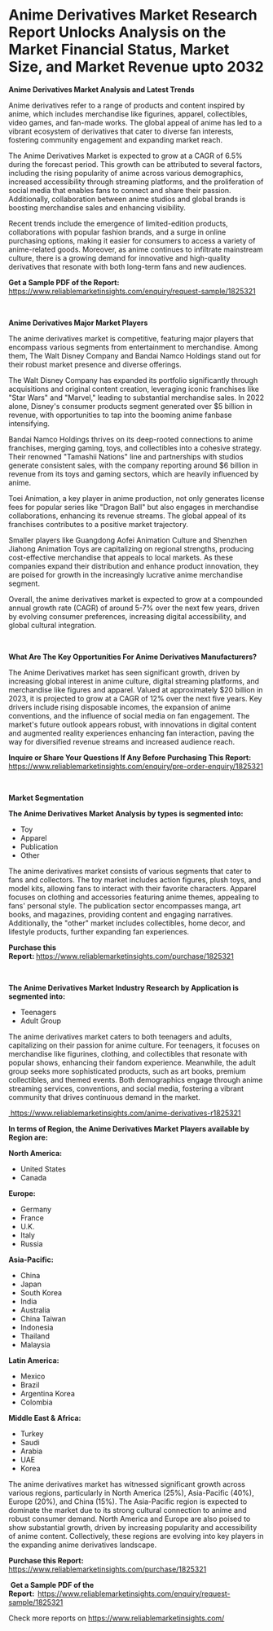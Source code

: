 <p><h1>Anime Derivatives Market Research Report Unlocks Analysis on the Market Financial Status, Market Size, and Market Revenue upto 2032</h1></p><p><strong>Anime Derivatives Market Analysis and Latest Trends</strong></p>
<p><p>Anime derivatives refer to a range of products and content inspired by anime, which includes merchandise like figurines, apparel, collectibles, video games, and fan-made works. The global appeal of anime has led to a vibrant ecosystem of derivatives that cater to diverse fan interests, fostering community engagement and expanding market reach.</p><p>The Anime Derivatives Market is expected to grow at a CAGR of 6.5% during the forecast period. This growth can be attributed to several factors, including the rising popularity of anime across various demographics, increased accessibility through streaming platforms, and the proliferation of social media that enables fans to connect and share their passion. Additionally, collaboration between anime studios and global brands is boosting merchandise sales and enhancing visibility.</p><p>Recent trends include the emergence of limited-edition products, collaborations with popular fashion brands, and a surge in online purchasing options, making it easier for consumers to access a variety of anime-related goods. Moreover, as anime continues to infiltrate mainstream culture, there is a growing demand for innovative and high-quality derivatives that resonate with both long-term fans and new audiences.</p></p>
<p><strong>Get a Sample PDF of the Report:&nbsp;</strong> <a href="https://www.reliablemarketinsights.com/enquiry/request-sample/1825321?utm_campaign=2136&utm_medium=2&utm_source=Github&utm_content=ia&utm_term=09022025&utm_id=anime-derivatives">https://www.reliablemarketinsights.com/enquiry/request-sample/1825321</a></p>
<p>&nbsp;</p>
<p><strong>Anime Derivatives Major Market Players</strong></p>
<p><p>The anime derivatives market is competitive, featuring major players that encompass various segments from entertainment to merchandise. Among them, The Walt Disney Company and Bandai Namco Holdings stand out for their robust market presence and diverse offerings.</p><p>The Walt Disney Company has expanded its portfolio significantly through acquisitions and original content creation, leveraging iconic franchises like "Star Wars" and "Marvel," leading to substantial merchandise sales. In 2022 alone, Disney's consumer products segment generated over $5 billion in revenue, with opportunities to tap into the booming anime fanbase intensifying.</p><p>Bandai Namco Holdings thrives on its deep-rooted connections to anime franchises, merging gaming, toys, and collectibles into a cohesive strategy. Their renowned "Tamashii Nations" line and partnerships with studios generate consistent sales, with the company reporting around $6 billion in revenue from its toys and gaming sectors, which are heavily influenced by anime.</p><p>Toei Animation, a key player in anime production, not only generates license fees for popular series like "Dragon Ball" but also engages in merchandise collaborations, enhancing its revenue streams. The global appeal of its franchises contributes to a positive market trajectory.</p><p>Smaller players like Guangdong Aofei Animation Culture and Shenzhen Jiahong Animation Toys are capitalizing on regional strengths, producing cost-effective merchandise that appeals to local markets. As these companies expand their distribution and enhance product innovation, they are poised for growth in the increasingly lucrative anime merchandise segment.</p><p>Overall, the anime derivatives market is expected to grow at a compounded annual growth rate (CAGR) of around 5-7% over the next few years, driven by evolving consumer preferences, increasing digital accessibility, and global cultural integration.</p></p>
<p>&nbsp;</p>
<p><strong>What Are The Key Opportunities For Anime Derivatives Manufacturers?</strong></p>
<p><p>The Anime Derivatives market has seen significant growth, driven by increasing global interest in anime culture, digital streaming platforms, and merchandise like figures and apparel. Valued at approximately $20 billion in 2023, it is projected to grow at a CAGR of 12% over the next five years. Key drivers include rising disposable incomes, the expansion of anime conventions, and the influence of social media on fan engagement. The market's future outlook appears robust, with innovations in digital content and augmented reality experiences enhancing fan interaction, paving the way for diversified revenue streams and increased audience reach.</p></p>
<p><strong>Inquire or Share Your Questions If Any Before Purchasing This Report:</strong> <a href="https://www.reliablemarketinsights.com/enquiry/pre-order-enquiry/1825321?utm_campaign=2136&utm_medium=2&utm_source=Github&utm_content=ia&utm_term=09022025&utm_id=anime-derivatives">https://www.reliablemarketinsights.com/enquiry/pre-order-enquiry/1825321</a></p>
<p>&nbsp;</p>
<p><strong>Market Segmentation</strong></p>
<p><strong>The Anime Derivatives Market Analysis by types is segmented into:</strong></p>
<p><ul><li>Toy</li><li>Apparel</li><li>Publication</li><li>Other</li></ul></p>
<p><p>The anime derivatives market consists of various segments that cater to fans and collectors. The toy market includes action figures, plush toys, and model kits, allowing fans to interact with their favorite characters. Apparel focuses on clothing and accessories featuring anime themes, appealing to fans' personal style. The publication sector encompasses manga, art books, and magazines, providing content and engaging narratives. Additionally, the "other" market includes collectibles, home decor, and lifestyle products, further expanding fan experiences.</p></p>
<p><strong>Purchase this Report:&nbsp;</strong><a href="https://www.reliablemarketinsights.com/purchase/1825321?utm_campaign=2136&utm_medium=2&utm_source=Github&utm_content=ia&utm_term=09022025&utm_id=anime-derivatives">https://www.reliablemarketinsights.com/purchase/1825321</a></p>
<p>&nbsp;</p>
<p><strong>The Anime Derivatives Market Industry Research by Application is segmented into:</strong></p>
<p><ul><li>Teenagers</li><li>Adult Group</li></ul></p>
<p><p>The anime derivatives market caters to both teenagers and adults, capitalizing on their passion for anime culture. For teenagers, it focuses on merchandise like figurines, clothing, and collectibles that resonate with popular shows, enhancing their fandom experience. Meanwhile, the adult group seeks more sophisticated products, such as art books, premium collectibles, and themed events. Both demographics engage through anime streaming services, conventions, and social media, fostering a vibrant community that drives continuous demand in the market.</p></p>
<p><a href="https://www.reliablemarketinsights.com/anime-derivatives-r1825321?utm_campaign=2136&utm_medium=2&utm_source=Github&utm_content=ia&utm_term=09022025&utm_id=anime-derivatives">&nbsp;https://www.reliablemarketinsights.com/anime-derivatives-r1825321</a></p>
<p><strong>In terms of Region, the Anime Derivatives Market Players available by Region are:</strong></p>
<p>
    <p> <strong> North America: </strong>
        <ul>
            <li>United States</li>
            <li>Canada</li>
        </ul>
        </p> 
    <p> <strong> Europe: </strong>
        <ul>
            <li>Germany</li>
            <li>France</li>
            <li>U.K.</li>
            <li>Italy</li>
            <li>Russia</li>
        </ul>
        </p> 
    <p> <strong> Asia-Pacific: </strong>
        <ul>
            <li>China</li>
            <li>Japan</li>
            <li>South Korea</li>
            <li>India</li>
            <li>Australia</li>
            <li>China Taiwan</li>
            <li>Indonesia</li>
            <li>Thailand</li>
            <li>Malaysia</li>
        </ul>
        </p> 
    <p> <strong> Latin America: </strong>
        <ul>
            <li>Mexico</li>
            <li>Brazil</li>
            <li>Argentina Korea</li>
            <li>Colombia</li>
        </ul>
        </p> 
    <p> <strong> Middle East & Africa: </strong>
        <ul>
            <li>Turkey</li>
            <li>Saudi</li>
            <li>Arabia</li>
            <li>UAE</li>
            <li>Korea</li>
        </ul>
    </p>
    </p>
<p><p>The anime derivatives market has witnessed significant growth across various regions, particularly in North America (25%), Asia-Pacific (40%), Europe (20%), and China (15%). The Asia-Pacific region is expected to dominate the market due to its strong cultural connection to anime and robust consumer demand. North America and Europe are also poised to show substantial growth, driven by increasing popularity and accessibility of anime content. Collectively, these regions are evolving into key players in the expanding anime derivatives landscape.</p></p>
<p><strong>Purchase this Report: </strong><a href="https://www.reliablemarketinsights.com/purchase/1825321?utm_campaign=2136&utm_medium=2&utm_source=Github&utm_content=ia&utm_term=09022025&utm_id=anime-derivatives">https://www.reliablemarketinsights.com/purchase/1825321</a></p>
<p>&nbsp;<strong>Get a Sample PDF of the Report:&nbsp;&nbsp;</strong><a href="https://www.reliablemarketinsights.com/enquiry/request-sample/1825321?utm_campaign=2136&utm_medium=2&utm_source=Github&utm_content=ia&utm_term=09022025&utm_id=anime-derivatives">https://www.reliablemarketinsights.com/enquiry/request-sample/1825321</a></p>
<p><strong></strong></p>
<p>Check more reports on <a href="https://www.reliablemarketinsights.com/?utm_campaign=2136&utm_medium=2&utm_source=Github&utm_content=ia&utm_term=09022025&utm_id=anime-derivatives">https://www.reliablemarketinsights.com/</a></p>